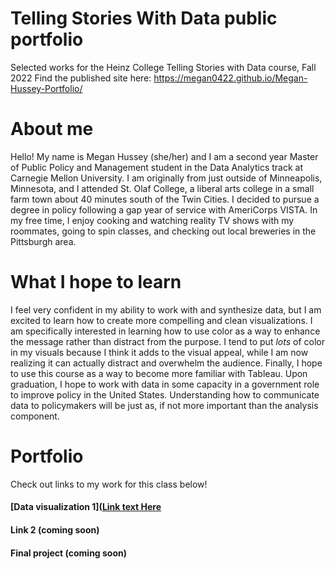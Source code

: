 # Telling Stories With Data public portfolio
Selected works for the Heinz College Telling Stories with Data course, Fall 2022
Find the published site here: https://megan0422.github.io/Megan-Hussey-Portfolio/

# About me
Hello! My name is Megan Hussey (she/her) and I am a second year Master of Public Policy and Management student in the Data Analytics track at Carnegie Mellon University. I am originally from just outside of Minneapolis, Minnesota, and I attended St. Olaf College, a liberal arts college in a small farm town about 40 minutes south of the Twin Cities. I decided to pursue a degree in policy following a gap year of service with AmeriCorps VISTA. In my free time, I enjoy cooking and watching reality TV shows with my roommates, going to spin classes, and checking out local breweries in the Pittsburgh area. 

# What I hope to learn
I feel very confident in my ability to work with and synthesize data, but I am excited to learn how to create more compelling and clean visualizations. I am specifically interested in learning how to use color as a way to enhance the message rather than distract from the purpose. I tend to put _lots_ of color in my visuals because I think it adds to the visual appeal, while I am now realizing it can actually distract and overwhelm the audience. Finally, I hope to use this course as a way to become more familiar with Tableau. Upon graduation, I hope to work with data in some capacity in a government role to improve policy in the United States. Understanding how to communicate data to policymakers will be just as, if not more important than the analysis component. 

# Portfolio
Check out links to my work for this class below! 

#### [Data visualization 1]([Link text Here](https://link-url-here.org)
#### Link 2 (coming soon)
#### Final project (coming soon)
